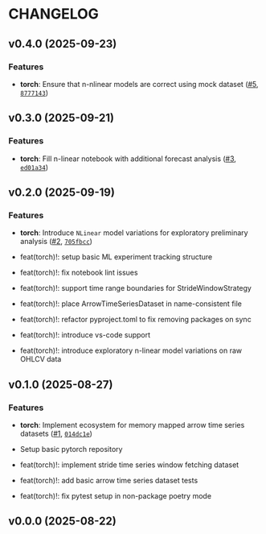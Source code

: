 # CHANGELOG


## v0.4.0 (2025-09-23)

### Features

- **torch**: Ensure that n-nlinear models are correct using mock dataset
  ([#5](https://github.com/Diatonika/baikal-ml/pull/5),
  [`8777143`](https://github.com/Diatonika/baikal-ml/commit/877714336300ae6b90b52b00051401dd149a91b7))


## v0.3.0 (2025-09-21)

### Features

- **torch**: Fill n-linear notebook with additional forecast analysis
  ([#3](https://github.com/Diatonika/baikal-ml/pull/3),
  [`ed01a34`](https://github.com/Diatonika/baikal-ml/commit/ed01a34f4cb125a3d2200cb9c60e2f8a8eb3da65))


## v0.2.0 (2025-09-19)

### Features

- **torch**: Introduce `NLinear` model variations for exploratory preliminary analysis
  ([#2](https://github.com/Diatonika/baikal-ml/pull/2),
  [`705fbcc`](https://github.com/Diatonika/baikal-ml/commit/705fbccd828872c00ff909f4389936769d842c7d))

* feat(torch)!: setup basic ML experiment tracking structure

* feat(torch)!: fix notebook lint issues

* feat(torch)!: support time range boundaries for StrideWindowStrategy

* feat(torch)!: place ArrowTimeSeriesDataset in name-consistent file

* feat(torch)!: refactor pyproject.toml to fix removing packages on sync

* feat(torch)!: introduce vs-code support

* feat(torch)!: introduce exploratory n-linear model variations on raw OHLCV data


## v0.1.0 (2025-08-27)

### Features

- **torch**: Implement ecosystem for memory mapped arrow time series datasets
  ([#1](https://github.com/Diatonika/baikal-ml/pull/1),
  [`014dc1e`](https://github.com/Diatonika/baikal-ml/commit/014dc1e07417902ec9a8b0a1270332ced964e0b1))

* Setup basic pytorch repository

* feat(torch)!: implement stride time series window fetching dataset

* feat(torch)!: add basic arrow time series dataset tests

* feat(torch)!: fix pytest setup in non-package poetry mode


## v0.0.0 (2025-08-22)
